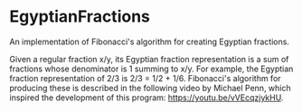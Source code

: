 # EgyptianFractions
An implementation of Fibonacci's algorithm for creating Egyptian fractions.

Given a regular fraction x/y, its Egyptian fraction representation is a sum of fractions whose denominator is 1 summing to x/y. For example, the Egyptian fraction representation of 2/3 is 2/3 = 1/2 + 1/6. Fibonacci's algorithm for producing these is described in the following video by Michael Penn, which inspired the development of this program: https://youtu.be/vVEcqzjykHU.
